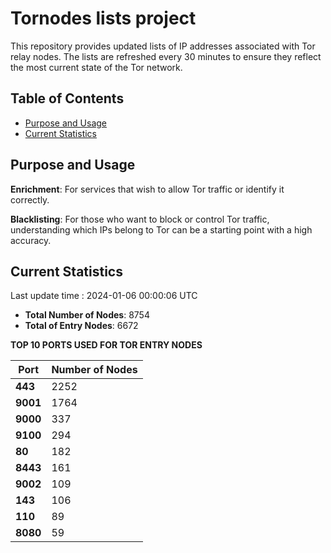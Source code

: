 # Tornodes lists project

This repository provides updated lists of IP addresses associated with Tor relay nodes. The lists are refreshed every 30 minutes to ensure they reflect the most current state of the Tor network.

## Table of Contents

- [Purpose and Usage](#purpose-and-usage)
- [Current Statistics](#current-statistics)


## Purpose and Usage

**Enrichment**: For services that wish to allow Tor traffic or identify it correctly.

**Blacklisting**: For those who want to block or control Tor traffic, understanding which IPs belong to Tor can be a starting point with a high accuracy.

## Current Statistics

Last update time : 2024-01-06 00:00:06 UTC

- **Total Number of Nodes**: 8754
- **Total of Entry Nodes**: 6672

**TOP 10 PORTS USED FOR TOR ENTRY NODES**

| **Port** | **Number of Nodes** |
|------|-----------------|
| **443**   | 2252  |
| **9001**   | 1764  |
| **9000**   | 337  |
| **9100**   | 294  |
| **80**   | 182  |
| **8443**   | 161  |
| **9002**   | 109  |
| **143**   | 106  |
| **110**   | 89  |
| **8080**   | 59  |

